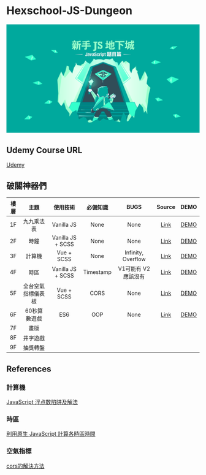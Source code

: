 # Hexschool-JS-Dungeon
![](https://github.com/kaibaooo/Hexschool-JS-Dungeon/blob/master/res/wallpaper-1920x1080.png?raw=true)
## Udemy Course URL
[Udemy](https://www.udemy.com/js-underground)
## 破關神器們

|樓層|主題|使用技術|必備知識|BUGS|Source|DEMO|
|:--:|:--:|:------:|:------:|:--:|:----:|:--:|
|1F|九九乘法表|Vanilla JS|None|None|[Link](https://github.com/kaibaooo/Hexschool-JS-Dungeon/tree/master/1F)|[DEMO](https://kaibaooo.github.io/Hexschool-JS-Dungeon/1F/index.html)|
|2F|時鐘|Vanilla JS + SCSS|None|None|[Link](https://github.com/kaibaooo/Hexschool-JS-Dungeon/tree/master/2F)|[DEMO](https://kaibaooo.github.io/Hexschool-JS-Dungeon/2F/index.html)  |
|3F|計算機|Vue + SCSS|None|Infinity, Overflow|[Link](https://github.com/kaibaooo/Hexschool-JS-Dungeon/tree/master/3F)|[DEMO](https://kaibaooo.github.io/Hexschool-JS-Dungeon/3F/index.html)|
|4F|時區|Vanilla JS + SCSS|Timestamp|V1可能有 V2應該沒有|[Link](https://github.com/kaibaooo/Hexschool-JS-Dungeon/tree/master/4F)|[DEMO](https://kaibaooo.github.io/Hexschool-JS-Dungeon/4F/index.html)|
|5F|全台空氣指標儀表板|Vue + SCSS|CORS|None|[Link](https://github.com/kaibaooo/Hexschool-JS-Dungeon/tree/master/5F)|[DEMO](https://kaibaooo.github.io/Hexschool-JS-Dungeon/5F/index.html)|
|6F|60秒算數遊戲|ES6|OOP|None|[Link](https://github.com/kaibaooo/Hexschool-JS-Dungeon/tree/master/6F)|[DEMO](https://kaibaooo.github.io/Hexschool-JS-Dungeon/6F/index.html)|
|7F|畫版||||||
|8F|井字遊戲||||||
|9F|抽獎轉盤||||||

## References
### 計算機  
[JavaScript 浮点数陷阱及解法](https://github.com/camsong/blog/issues/9)  
### 時區  
[利用原生 JavaScript 計算各時區時間](https://noob.tw/js-timezone)
### 空氣指標
[cors的解決方法](https://noob.tw/js-cors/)

